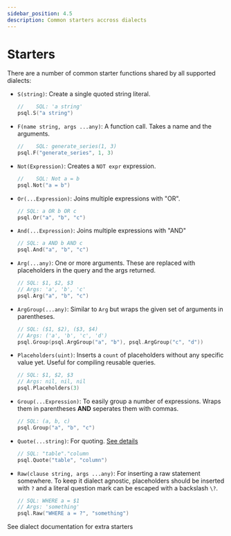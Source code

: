 ```yaml
---
sidebar_position: 4.5
description: Common starters accross dialects
---
```


# Starters

There are a number of common starter functions shared by all supported dialects:

- `S(string)`: Create a single quoted string literal.

  ```go
  //	SQL: 'a string'
  psql.S("a string")
  ```

- `F(name string, args ...any)`: A function call. Takes a name and the arguments.

  ```go
  //	SQL: generate_series(1, 3)
  psql.F("generate_series", 1, 3)
  ```

- `Not(Expression)`: Creates a `NOT expr` expression.

  ```go
  //	SQL: Not a = b
  psql.Not("a = b")
  ```

- `Or(...Expression)`: Joins multiple expressions with "OR".

  ```go
  // SQL: a OR b OR c
  psql.Or("a", "b", "c")
  ```

- `And(...Expression)`: Joins multiple expressions with "AND"

  ```go
  // SQL: a AND b AND c
  psql.And("a", "b", "c")
  ```

- `Arg(...any)`: One or more arguments. These are replaced with placeholders in the query and the args returned.

  ```go
  // SQL: $1, $2, $3
  // Args: 'a', 'b', 'c'
  psql.Arg("a", "b", "c")
  ```

- `ArgGroup(...any)`: Similar to `Arg` but wraps the given set of arguments in parentheses.

  ```go
  // SQL: ($1, $2), ($3, $4)
  // Args: ('a', 'b', 'c', 'd')
  psql.Group(psql.ArgGroup("a", "b"), psql.ArgGroup("c", "d"))
  ```

- `Placeholders(uint)`: Inserts a `count` of placeholders without any specific value yet. Useful for compiling reusable queries.

  ```go
  // SQL: $1, $2, $3
  // Args: nil, nil, nil
  psql.Placeholders(3)
  ```

- `Group(...Expression)`: To easily group a number of expressions. Wraps them in parentheses **AND** seperates them with commas.

  ```go
  // SQL: (a, b, c)
  psql.Group("a", "b", "c")
  ```

- `Quote(...string)`: For quoting. [See details](./quotes)

  ```go
  // SQL: "table"."column
  psql.Quote("table", "column")
  ```

- `Raw(clause string, args ...any)`: For inserting a raw statement somewhere. To keep it dialect agnostic, placeholders should be inserted with `?` and a literal question mark can be escaped with a backslash `\?`.

  ```go
  // SQL: WHERE a = $1
  // Args: 'something'
  psql.Raw("WHERE a = ?", "something")
  ```

See dialect documentation for extra starters
